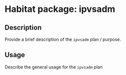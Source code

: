 # Habitat package: ipvsadm

## Description

Provide a brief description of the `ipvsadm` plan / purpose.

## Usage

Describe the general usage for the `ipvsadm` plan
